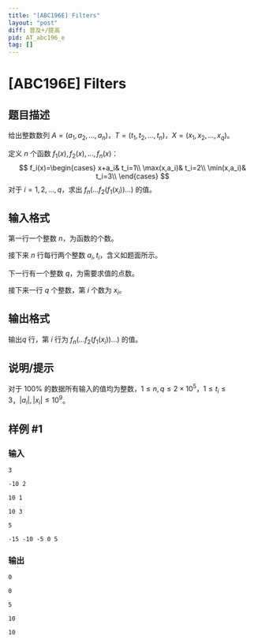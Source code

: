 ```yaml
---
title: "[ABC196E] Filters"
layout: "post"
diff: 普及+/提高
pid: AT_abc196_e
tag: []
---
```


# [ABC196E] Filters

## 题目描述

给出整数数列 $A=(a_1,a_2,...,a_n)$，$T=(t_1,t_2,...,t_n)$，$X=(x_1,x_2,...,x_q)$。

定义 $n$ 个函数 $f_1(x),f_2(x),...,f_n(x)$：
$$
f_i(x)=\begin{cases}
x+a_i& t_i=1\\
\max(x,a_i)& t_i=2\\
\min(x,a_i)& t_i=3\\
\end{cases}
$$
对于 $i=1,2,...,q$，求出 $f_n(...f_2(f_1(x_i))...)$ 的值。

## 输入格式

第一行一个整数 $n$，为函数的个数。

接下来 $n$ 行每行两个整数 $a_i,t_i$，含义如题面所示。

下一行有一个整数 $q$，为需要求值的点数。

接下来一行 $q$ 个整数，第 $i$ 个数为 $x_i$。

## 输出格式

输出$q$ 行，第 $i$ 行为 $f_n(...f_2(f_1(x_i))...)$ 的值。

## 说明/提示

对于 $100\%$ 的数据所有输入的值均为整数，$1 \leqslant n,q \leqslant 2 \times 10^5$，$1 \leqslant t_i \leqslant 3$，$|a_i|,|x_i| \leqslant 10^9$。

## 样例 #1

### 输入

```
3
-10 2
10 1
10 3
5
-15 -10 -5 0 5
```

### 输出

```
0
0
5
10
10
```

